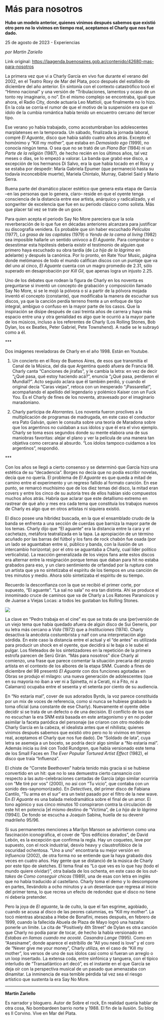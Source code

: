 # Más para nosotros

**Hubo un modelo anterior, quienes vinimos después sabemos que existió otro pero no lo vivimos en tiempo real, aceptamos el Charly que nos fue dado.**

25 de agosto de 2023 - Experiencias

_por Martin Zariello_

Link original: https://laagenda.buenosaires.gob.ar/contenido/42680-mas-para-nosotros



La primera vez que vi a Charly García en vivo fue durante el verano del 2002, en el Teatro Roxy de Mar del Plata, poco después del estallido de diciembre del año anterior. En sintonía con el contexto catastrófico tocó el “Himno nacional” y una versión de “Tribulaciones, lamentos y ocaso de un tonto rey imaginario, o no”. En el mismo complejo se encontraba, igual que ahora, el Radio City, donde actuaría Leo Mattioli, que finalmente no lo hizo. En la cola se corría el rumor de que el motivo de la suspensión era que el ídolo de la cumbia romántica había tenido un encuentro cercano del tercer tipo.




Ese verano yo había trabajado, como acostumbraban los adolescentes marplatenses en la temporada. Un sábado, finalizada la jornada laboral, compré *El Aguante*, disco que había salido cuatro años atrás. Excepto el homónimo y “Kill my mother”, que estaba en *Demasiado ego* (1999), no conocía ningún tema. O sea que no se trató de un *Piano Bar* (1984) ni un *Parte de la religión* (1987), de hecho recién en los últimos años, tal vez meses o días, se lo empezó a valorar. La banda que grabó ese disco, a excepción de los hermanos Di Salvo, era la que había tocado en el Roxy y se estaba por despedir: María Gabriela Epumer (que permaneció hasta su todavía inconcebible muerte), Mariela Chintalo, Murray, Gabriel Said y Mario Serra.




Buena parte del dramático placer estético que genera esta etapa de García –en las personas que lo genera, claro– reside en que el oyente tenga consciencia de la distancia entre ese artista, anárquico y radicalizado, y el songwriter de excelencia que fue en su periodo clásico como solista. Más que placer tal vez se trate de un goce.




Para quien acepta el periodo Say No More pareciera que la sola reverberación de lo que fue en décadas anteriores alcanzara para justificar su discografía venidera. Es probable que sin haber escuchado *Películas* (1977), *La grasa de las capitales* (1979) o *Yendo de la cama al living* (1982) sea imposible hallarle un sentido unívoco a *El Aguante*. Para comprobar o desestimar esta hipótesis debería existir el testimonio de alguien que primero haya escuchado su obra tardía (de *La hija de la lágrima* en adelante) y después la canónica. Por lo pronto, en Rate Your Music, página donde melómanos de todo el mundo califican discos con un puntaje que va del uno al cinco, *El Aguante* cuenta con un magro promedio de 2.31, sólo superado en desaprobación por *Kill Gil*, que apenas logra un injusto 2.25.




Uno de los debates que rodean la figura de Charly en los noventa es preguntarse si inventó un concepto de grabación y composición llamado Say No More, si se le mojó la pólvora o si a partir de la pólvora mojada inventó el concepto (constante), que modificaba la manera de escuchar sus discos, ya que la canción perdía terreno frente a un enfoque de tipo integral, ambiguo o confuso en la mayor parte de los casos. Que la inspiración se disipe después de casi treinta años de carrera y haya más espacio entre una y otra genialidad es algo que le ocurrió a la mayor parte de los músicos, incluso a los referentes de Charly (Los Rolling Stones, Bob Dylan, los ex Beatles, Peter Gabriel, Pete Townshend). A nadie se le subrayó como a él.




\*\*\*




Dos imágenes reveladoras de Charly en el año 1998. Están en Youtube.




1) Un concierto en el Roxy de Buenos Aires, de esos que transmitía el Canal de la Música, del día que Argentina quedó afuera de Francia 98. Charly canta “Canciones de jirafas”, y le cambia la letra: en vez de decir “¿Qué pasa, qué estoy haciendo acá?”, enuncia “¿Qué pasa, perdieron el Mundial?”. Acto seguido aclara que él también perdió, y cuando el original decía “Caras viejas”, retoca con un inesperado “¡Passarella!”, acompañando el apellido del legendario y polémico Kaiser con un Fuck You. Es el Charly de fines de los noventa, atravesado por el imaginario maradoniano.




2) Charly participa de *Atorrantes*. Los noventa fueron proclives a la multiplicación de programas de madrugada, en este caso el conductor era Pato Galván, quien le consulta sobre una teoría de Maradona sobre que los argentinos no cuidaban a sus ídolos y que él era el vivo ejemplo. Charly se toma esos segundos donde su mente elabora una de sus maniobras favoritas: alejar el plano y ver la película de una manera tan objetiva como cercana al absurdo. “Los ídolos tampoco cuidamos a los argentinos”, respondió.




\*\*\*




Con los años se llegó a cierto consenso y se determinó que García hizo una estética de su “decadencia”. Borges no decía que no podía escribir novelas, decía que no quería. El problema de *El Aguante* es que queda a mitad de camino entre el experimento y un regreso fallido al formato canción. En ese punto, se remarcó muchísimo que de los diez temas del disco, la mitad eran covers y entre los cinco de su autoría tres de ellos habían sido compuestos muchos años atrás. Habría que aclarar que este detallismo extremo en rastrear de qué año y mes era cada tema que constituía los trabajos nuevos de Charly es algo que en otros artistas ni siquiera existió.




El disco posee una hibridez buscada, en la que el ensamblado crudo de la banda se enfrenta a una sección de cuerdas que barniza la mayor parte de los temas. Charly dijo que “El aguante” era la distancia entre la cara y el cachetazo, metáfora teatralizada en la tapa. La apropiación de un término acuñado por las barras del fútbol y los fans de rock chabón fue osada (por un lado se aguantaban entre sí, público y banda, con la ilusión de un intercambio horizontal; por el otro se aguantaba a Charly, cual líder político verticalista). La reacción generalizada de los viejos fans ante estos discos era alternar entre la resignación porque temas que daban para hit no estaba grabados para eso, y un claro sentimiento de orfandad por la ruptura con un artista que ya no sintetizaba el espíritu de los tiempos en una canción de tres minutos y medio. Ahora sólo sintetizaba el espíritu de su tiempo.




Recuerdo la desconfianza con la que se recibió el primer corte, por supuesto, “El aguante”. “La sal no sala” no era tan distinta. Ahí se produce el innominado cruce de caminos que va de Charly a Los Ratones Paranoicos y de Juanse a Viejas Locas: a todos les gustaban los Rolling Stones.




![](https://cdn.feater.me/files/images/2610328/9b246325-d3e3-491f-826e-3c0e2ce5e948.jpeg)




La clave en “Pedro trabaja en el cine” es que se trata de una (per)versión de un viejo tema que había quedado afuera de algún disco de Sui Generis, por su letra más cercano a *Vida* (1972) que a *Instituciones* (1974). Charly desactiva la anécdota costumbrista y naif con una interpretación algo sórdida. En este caso la distancia entre el actual y el “de antes” es utilizada para producir un shock en el oyente, que decidirá si le baja o le sube el pulgar. Los fileteados de los sintetizadores en la repetición de la primera estrofa parecen de Serú Girán. “Más para nosotros” dice Charly al comienzo, una frase que parece comentar la situación precaria del propio artista en el contexto de los albores de la etapa SNM. Cuando a fines de diciembre del 98 presentó *El Aguante* con dos funciones agotadas en Obras se produjo el milagro: una nueva generación de adolescentes (que en su mayoría no iban a ver ni a Spinetta, ni a Cerati, ni a Fito, ni a Calamaro) ocupaba entre el sesenta y el setenta por ciento de su audiencia.




En “No estaría mal”, cover de sus adorados Byrds, la voz parece constituida por un mix de voces de referencia, como si nunca se hubiese grabado la toma oficial (una constante de ese Charly). Nuevamente el oyente debe decidir si se trata de un defecto o de una decisión. El conflicto de los que no escuchan la era SNM está basada en este antagonismo y en no poder asimilar la faceta paródica del personaje (se criaron con otro modelo de Charly García en la cabeza, el idealista antes que el nihilista; quienes vinimos después sabemos que existió otro pero no lo vivimos en tiempo real, aceptamos el Charly que nos fue dado). De “Soldado de lata”, cuya letra se asemeja a un boceto, se podría decir algo similar a “No estaría mal”. Además inicia su *link* con Todd Rundgren, que había versionado este tema de los Small Faces en *The Ever Popular Tortured Artist Effect* (1982), el disco que traía “Influenza”.




El chiste de “Correte Beethoven” habría tenido más gracia si se hubiese convertido en un hit: que no lo sea demuestra cierto cansancio con respecto a las auto-celebraciones cantadas de García (algo similar ocurriría con “Me tiré por vos” (2000), no así con “Tu vicio”, que contaba con un sonido des-saynomorizado). En *Detectives*, del primer disco de Fabiana Cantilo, “Tu arma en el sur” era un twist pasado por el filtro de la new wave. En *El Aguante* es una balada melodramática sobre el final de un amor. El tono agónico y sus cinco minutos 10 conspiraron contra la circulación de este hit en potencia [el mismo destino de “Víctima”, de *La hija de la lágrima* (1994)]. De fondo se escucha a Joaquín Sabina, huella de su devenir madrileño 95/96.




Si sus permanentes menciones a Marilyn Manson se advirtieron como una fascinación iconográfica, el cover de “Dos edificios dorados”, de David Lebón, es la excepción que confirma la regla. Hay un coqueteo, leve por supuesto, con el rock industrial, desvío heavy y claustrofóbico de la oscuridad ochentosa. “Uno a uno” encontraría su mejor versión en *Influencia* (2002), de otra forma no se entiende que la haya grabado dos veces en cuatro años. Hay gente que se distanció de la música de Charly por este tipo de sketches. El tema final es “Lo que ves es lo que hay (todo el mundo quiere olvidar)”, otra balada de los ochenta, en este caso de los *out-takes* de *Como conseguir chicas* (1989), una de esas con letra en inglés que no había traducido al castellano. Charly toma el demo y lo descompone en partes, llevándolo a ocho minutos y a un desenlace que regresa al inicio del primer tema, lo que recrea un efecto de redondez que el disco no tiene ni debería pretender.




Pero la joya de *El aguante*, la de culto, la que el fan esgrime, agobiado, cuando se acusa al disco de las peores calumnias, es “Kill my mother”. La tocó mientras abrazaba a Hebe de Bonafini, meses después, en febrero de 1999, cuando la fallecida Abuela de Plaza de Mayo logró una hazaña: ponerle un límite. La cita de “Positively 4th Street” de Dylan es otra canción que Charly no podía parar de tocar, de hecho la había versionado en *Estabas en llamas cuando me acosté.* *Casandra Lange* (1995). Como en “Asesíname”, donde aparece el estribillo de “All you need is love” y el coro de “Never give me your money”, Charly utiliza, en el caso de “Kill my mother”, los versos de uno de sus ídolos casi como si fueran un arreglo o un loop insertado. La extensa coda, entre sinfónica y tanguera, con el típico interludio de “Transatlántico art decó”, es el instante en el que García se deja oír con la perspectiva musical de un pasado que amenazaba con dinamitar. La inminencia de esa temible pérdida tal vez sea el riesgo artístico que sustenta la era Say No More.




---




**Martín Zariello**




Es narrador y bloguero. Autor de Sobre el rock, En realidad quería hablar de otra cosa, No bombardeen barrio norte y 1988. El fin de la ilusión. Su blog es Il Corvino. Vive en Mar del Plata.



